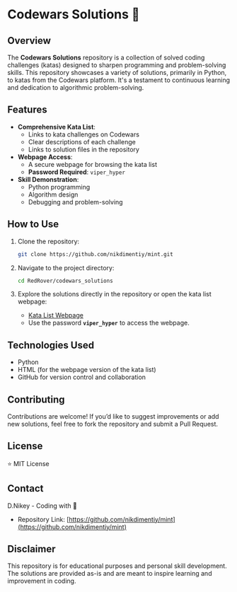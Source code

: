 # Codewars Solutions 🚀

## Overview

The **Codewars Solutions** repository is a collection of solved coding challenges (katas) designed to sharpen programming and problem-solving skills. This repository showcases a variety of solutions, primarily in Python, to katas from the Codewars platform. It's a testament to continuous learning and dedication to algorithmic problem-solving.

## Features

- **Comprehensive Kata List**:
  - Links to kata challenges on Codewars
  - Clear descriptions of each challenge
  - Links to solution files in the repository
- **Webpage Access**:
  - A secure webpage for browsing the kata list
  - **Password Required**: `viper_hyper`
- **Skill Demonstration**:
  - Python programming
  - Algorithm design
  - Debugging and problem-solving

## How to Use

1. Clone the repository:
   ```bash
   git clone https://github.com/nikdimentiy/mint.git

2.  Navigate to the project directory:
    
    ```bash
    cd RedRover/codewars_solutions
    
    ```
    
3.  Explore the solutions directly in the repository or open the kata list webpage:
    
    -   [Kata List Webpage](https://github.com/nikdimentiy/mint/blob/main/RedRover/codewars_solutions/codewars_solutions.html)
    -   Use the password **`viper_hyper`** to access the webpage.

## Technologies Used

-   Python
-   HTML (for the webpage version of the kata list)
-   GitHub for version control and collaboration

## Contributing

Contributions are welcome! If you’d like to suggest improvements or add new solutions, feel free to fork the repository and submit a Pull Request.

## License

⭐ MIT License

## Contact

D.Nikey - Coding with 🩷

-   Repository Link: [https://github.com/nikdimentiy/mint](https://github.com/nikdimentiy/mint)

## Disclaimer

This repository is for educational purposes and personal skill development. The solutions are provided as-is and are meant to inspire learning and improvement in coding.
